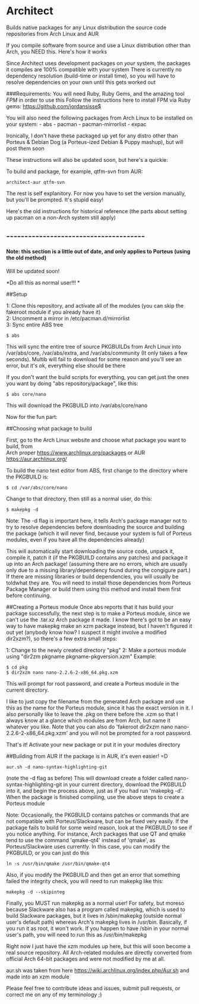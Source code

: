 Architect
===========
Builds native packages for any Linux distribution the source code repositories from Arch Linux and AUR

If you compile software from source and use a Linux distribution other than Arch, you NEED this. 
Here's how it works

Since Architect uses development packages on *your* system, the packages it compiles are 100% compatible with your system
There is currently no dependency resolution (build-time or install time), so you will have to resolve dependencies on your own until this gets worked out

###Requirements:
You will need Ruby, Ruby Gems, and the amazing tool *FPM* in order to use this
Follow the instructions here to install FPM via Ruby gems: https://github.com/jordansisse$

You will also need the following packages from Arch Linux to be installed on your system:
    - abs
    - pacman
    - pacman-mirrorlist
    - expac

Ironically, I don't have these packaged up yet for any distro other than Porteus & Debian Dog (a Porteus-ized Debian & Puppy mashup), but will post them soon

These instructions will also be updated soon, but here's a quickie:

To build and package, for example, qtfm-svn from AUR:

````
architect-aur qtfm-svn
````

The rest is self explanitory. For now you have to set the version manually, but you'll be prompted.
It's stupid easy!



Here's the old instructions for historical reference (the parts about setting up pacman on a non-Arch system still apply)
## --------------------------------------
#### Note: this section is a little out of date, and only applies to Porteus (using the old method)
Will be updated soon! 

*Do all this  as normal user!!! *

##Setup

1: Clone this repository, and activate all of the modules (you can skip the fakeroot module if you already have it)  
2: Uncomment a mirror in /etc/pacman.d/mirrorlist  
3: Sync entire ABS tree  

    $ abs

This will sync the entire tree of source PKGBUILDs from Arch Linux
into /var/abs/core, /var/abs/extra, and /var/abs/community (It only takes a few seconds).
Multib will fail to download for some reason and you'll see an error, but it's ok, everything else should be there

If you don't want the build scripts for everything, you can get just the ones you want by doing "abs repository/package", like this:    

    $ abs core/nano

This will download the PKGBUILD into /var/abs/core/nano

Now for the fun part:

##Choosing what package to build

First, go to the Arch Linux website and choose what package you want to build, from  
Arch  proper https://www.archlinux.org/packages   or
AUR  https://aur.archlinux.org/

To build the nano text editor from ABS, first change to the directory where the PKGBUILD is:

    $ cd /var/abs/core/nano

Change to that directory, then still as a normal user, do this:

    $ makepkg -d

Note: The -d flag is important here, it tells Arch's package manager not to try to resolve dependencies before downloading the source and building the package (which it will never find, because your system is full of Porteus modules, even if you have all the dependencies already)

This will automatically start downloading the source code, unpack it, compile it, patch it (if the PKGBUILD contains any patches) and package it up into an Arch package! (assuming there are no errors, which are usually only due to a missing library/dependency found during the congigure part.) If there are missing libraries or build dependencies, you will usually be toldwhat they are. You will need to install those dependencies from Porteus Package Manager or build them using this method and install them first before continuing. 

##Creating a Porteus module
Once abs reports that it has build your package successfully, the next step is to make a Porteus module, since we can't use the .tar.xz Arch package it made. I know there's got to be an easy way to have makepkg make an xzm package instead, but I haven't figured it out yet (anybody know how? I suspect it might involve a modified dir2xzm?), so there's a few extra small steps:  

1: Change to the newly created directory "pkg"
2: Make a porteus module using "dir2zm pkgname pkgname-pkgversion.xzm" Example:  

    $ cd pkg
    $ dir2xzm nano nano-2.2.6-2-x86_64.pkg.xzm

This will prompt for root password, and create a Porteus module in the current directory. 

I like to just copy the filename from the generated Arch package and use this as the name for the Porteus module, since it has the exact version in it. I also personally like to leave the .pkg on there before the .xzm so that I always know at a glance which modules are from Arch, but name it whatever you like. Note that you can also do 
'fakeroot dir2xzm nano nano-2.2.6-2-x86_64.pkg.xzm' and you will not be prompted for a root password.

That's it! Activate your new package or put it in your modules directory

##Building from AUR
If the package is in AUR, it's even easier! =D 

    aur.sh -d nano-syntax-highlighting-git
    
(note the -d flag as before)
This will download create a folder called nano-syntax-highlighting-git in your current directory, download the PKGBUILD into it, and begin the process above, just as if you had run 'makepkg -d'. When the package is finished compiling, use the above steps to create a Porteus module

Note: Occasionally, the PKGBUILD contains patches or commands that are not compatible with Porteus/Slackware, but can be fixed very easily. If the package fails to build for some weird reason, look at the PKGBUILD to see if you notice anything. For instance, Arch packages that use QT and qmake tend to use the command 'qmake-qt4' instead of 'qmake', as Porteus/Slackware uses currently. In this case, you can modify the PKGBUILD, or you can just do this
 
    ln -s /usr/bin/qmake /usr/bin/qmake-qt4

Also, if you modify the PKGBUILD and then get an error that something failed the integrity check, you will need to run makepkg like this:

    makepkg -d --skipinteg
    
Finally, you MUST run makepkg as a normal user! For safety, but moreso because Slackware also has a program called makepkg, which is used to build Slackware packages, but it lives in /sbin/makepkg (outside normal user's default path) whereas Arch's makepkg lives in /usr/bin. Basically, if you run it as root, it won't work. If you happen to have /sbin in your normal user's path, you will need to run this as /usr/bin/makepkg


Right now I just have the xzm modules up here, but this will soon become a real source repository. All Arch-related modules are directly converted from official Arch 64-bit packages and were not modified by me at all.   

aur.sh was taken from here https://wiki.archlinux.org/index.php/Aur.sh and made into an xzm module  

Please feel free to contribute ideas and issues, submit pull requests, or correct me on any of my terminology ;)
